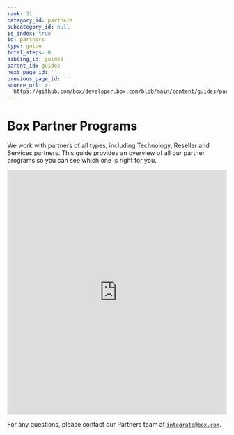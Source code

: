```yaml
---
rank: 31
category_id: partners
subcategory_id: null
is_index: true
id: partners
type: guide
total_steps: 0
sibling_id: guides
parent_id: guides
next_page_id: ''
previous_page_id: ''
source_url: >-
  https://github.com/box/developer.box.com/blob/main/content/guides/partners/index.md
---
```

# Box Partner Programs

We work with partners of all types, including Technology,
Reseller and Services partners. This guide provides an overview of all our
partner programs so you can see
which one is right for you.

<!-- markdownlint-disable line-length -->

<iframe src="https://cloud.app.box.com/embed/s/cphyvxelijrey8a7p6bo2typ9yf1pt9m" style="width: 100%;" height="560" frameborder="0" allowfullscreen="allowfullscreen" title="Box Partner Programs Welcome & Overview" >

</iframe>

<!-- markdownlint-enable line-length -->

For any questions, please contact our Partners team
at [`integrate@box.com`][email].

[email]: mailto:integrate@box.com